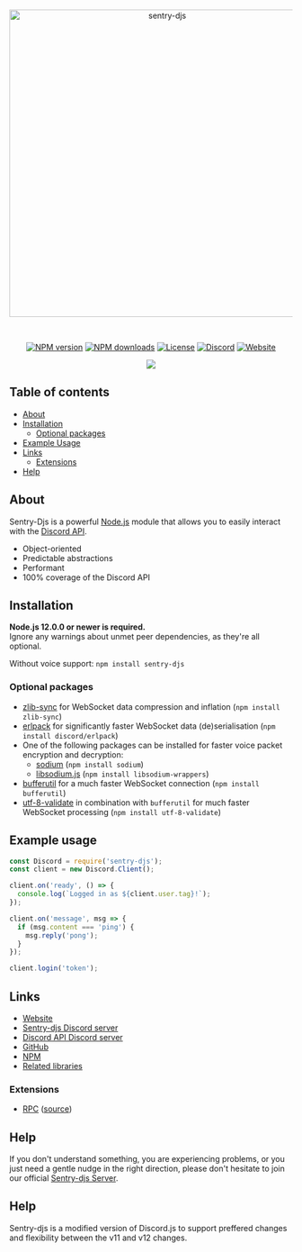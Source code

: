<div align="center">
  <br />
  <p>
    <a href="https://sentrybot.xyz"><img src="https://sentrybot.xyz/assets/main.png" width="546" alt="sentry-djs" /></a>
  </p>
  <br />
  <p>
    <a href="https://www.npmjs.com/package/sentry-djs"><img src="https://img.shields.io/npm/v/sentry-djs" alt="NPM version" /></a>
    <a href="https://www.npmjs.com/package/sentry-djs"><img src="https://img.shields.io/npm/dt/sentry-djs" alt="NPM downloads" /></a>
    <a href="https://github.com/TheCuteFoxxy/sentry-djs/blob/master/LICENSE"><img src="https://img.shields.io/npm/l/sentry-djs" alt="License" /></a>
    <a href="https://discord.gg/ArQ2puK"><img src="https://img.shields.io/discord/763079551470665758?label=Discord" alt="Discord" /></a>
    <a href="https://sentrybot.xyz"><img src="https://img.shields.io/website?down_color=Red&down_message=Offline&up_color=Green&up_message=Online&url=https%3A%2F%2Fsentrybot.xyz" alt="Website" /></a>
  </p>
  <p>
    <a href="https://nodei.co/npm/sentry-djs/"><img src="https://nodei.co/npm/sentry-djs.png?downloads=true&downloadRank=true&stars=true"></a>
  </p>
</div>

## Table of contents

- [About](#about)
- [Installation](#installation)
  - [Optional packages](#optional-packages)
- [Example Usage](#example-usage)
- [Links](#links)
  - [Extensions](#extensions)
- [Help](#help)

## About

Sentry-Djs is a powerful [Node.js](https://nodejs.org) module that allows you to easily interact with the
[Discord API](https://discord.com/developers/docs/intro).

- Object-oriented
- Predictable abstractions
- Performant
- 100% coverage of the Discord API

## Installation

**Node.js 12.0.0 or newer is required.**  
Ignore any warnings about unmet peer dependencies, as they're all optional.

Without voice support: `npm install sentry-djs`  



### Optional packages

- [zlib-sync](https://www.npmjs.com/package/zlib-sync) for WebSocket data compression and inflation (`npm install zlib-sync`)
- [erlpack](https://github.com/discord/erlpack) for significantly faster WebSocket data (de)serialisation (`npm install discord/erlpack`)
- One of the following packages can be installed for faster voice packet encryption and decryption:
  - [sodium](https://www.npmjs.com/package/sodium) (`npm install sodium`)
  - [libsodium.js](https://www.npmjs.com/package/libsodium-wrappers) (`npm install libsodium-wrappers`)
- [bufferutil](https://www.npmjs.com/package/bufferutil) for a much faster WebSocket connection (`npm install bufferutil`)
- [utf-8-validate](https://www.npmjs.com/package/utf-8-validate) in combination with `bufferutil` for much faster WebSocket processing (`npm install utf-8-validate`)

## Example usage

```js
const Discord = require('sentry-djs');
const client = new Discord.Client();

client.on('ready', () => {
  console.log(`Logged in as ${client.user.tag}!`);
});

client.on('message', msg => {
  if (msg.content === 'ping') {
    msg.reply('pong');
  }
});

client.login('token');
```

## Links

- [Website](https://sentrybot.xyz/)
- [Sentry-djs Discord server](https://discord.gg/ArQ2puK)
- [Discord API Discord server](https://discord.gg/discord-api)
- [GitHub](https://github.com/TheCuteFoxxy/sentry-djs)
- [NPM](https://www.npmjs.com/thecutefoxxy/sentry-djs)
- [Related libraries](https://discordapi.com/unofficial/libs.html)

### Extensions

- [RPC](https://www.npmjs.com/package/discord-rpc) ([source](https://github.com/discordjs/RPC))


## Help

If you don't understand something, you are experiencing problems, or you just need a gentle
nudge in the right direction, please don't hesitate to join our official [Sentry-djs Server](https://discord.gg/ArQ2puK).

## Help

Sentry-djs is a modified version of Discord.js to support preffered changes and flexibility between the v11 and v12 changes.
